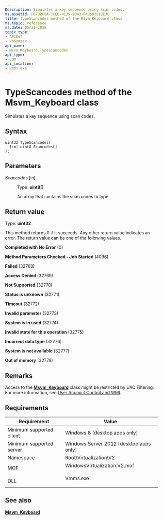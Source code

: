 ```yaml
---
Description: Simulates a key sequence using scan codes.
ms.assetid: F67D2FBA-3CE0-4135-9043-FAB59381DE3C
title: TypeScancodes method of the Msvm_Keyboard class
ms.topic: reference
ms.date: 05/31/2018
topic_type: 
- APIRef
- kbSyntax
api_name: 
- Msvm_Keyboard.TypeScancodes
api_type: 
- COM
api_location: 
- vmms.exe
---
```


# TypeScancodes method of the Msvm\_Keyboard class

Simulates a key sequence using scan codes.

## Syntax


```mof
uint32 TypeScancodes(
  [in] uint8 Scancodes[]
);
```



## Parameters

<dl> <dt>

*Scancodes* \[in\]
</dt> <dd>

Type: **uint8\[\]**

An array that contains the scan codes to type.

</dd> </dl>

## Return value

Type: **uint32**

This method returns 0 if it succeeds. Any other return value indicates an error. The return value can be one of the following values.

<dl> <dt>

**Completed with No Error** (0)
</dt> <dt>

**Method Parameters Checked - Job Started** (4096)
</dt> <dt>

**Failed** (32768)
</dt> <dt>

**Access Denied** (32769)
</dt> <dt>

**Not Supported** (32770)
</dt> <dt>

**Status is unknown** (32771)
</dt> <dt>

**Timeout** (32772)
</dt> <dt>

**Invalid parameter** (32773)
</dt> <dt>

**System is in used** (32774)
</dt> <dt>

**Invalid state for this operation** (32775)
</dt> <dt>

**Incorrect data type** (32776)
</dt> <dt>

**System is not available** (32777)
</dt> <dt>

**Out of memory** (32778)
</dt> </dl>

## Remarks

Access to the [**Msvm\_Keyboard**](msvm-keyboard.md) class might be restricted by UAC Filtering. For more information, see [User Account Control and WMI](/windows/desktop/WmiSdk/user-account-control-and-wmi).

## Requirements



| Requirement | Value |
|-------------------------------------|---------------------------------------------------------------------------------------------------------|
| Minimum supported client<br/> | Windows 8 \[desktop apps only\]<br/>                                                              |
| Minimum supported server<br/> | Windows Server 2012 \[desktop apps only\]<br/>                                                    |
| Namespace<br/>                | Root\\Virtualization\\V2<br/>                                                                     |
| MOF<br/>                      | <dl> <dt>WindowsVirtualization.V2.mof</dt> </dl> |
| DLL<br/>                      | <dl> <dt>Vmms.exe</dt> </dl>                     |



## See also

<dl> <dt>

[**Msvm\_Keyboard**](msvm-keyboard.md)
</dt> </dl>

 

